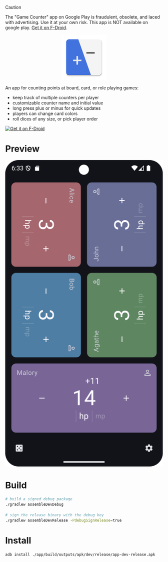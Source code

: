 > [!CAUTION]
> The "Game Counter" app on Google Play is fraudulent, obsolete, and laced with advertising.
> Use it at your own risk. This app is NOT available on google play. [Get it on F-Droid](https://f-droid.org/packages/net.multun.gamecounter.fdroid/).

<p align="center">
    <img src="./app/src/main/res/mipmap-xxhdpi/ic_launcher.webp" alt="gamecounter logo" />
</p>

An app for counting points at board, card, or role playing games:
 - keep track of multiple counters per player
 - customizable counter name and initial value
 - long press plus or minus for quick updates
 - players can change card colors
 - roll dices of any size, or pick player order

[<img src="https://fdroid.gitlab.io/artwork/badge/get-it-on.png"
     alt="Get it on F-Droid"
     height="80">](https://f-droid.org/packages/net.multun.gamecounter.fdroid/)

# Preview

<p align="center">
    <img src="metadata/en-US/images/phoneScreenshots/board_dark.png" alt="board screenshot" />
</p>

# Build

```sh
# build a signed debug package
./gradlew assembleDevDebug

# sign the release binary with the debug key
./gradlew assembleDevRelease -PdebugSignRelease=true
```

# Install

```sh
adb install ./app/build/outputs/apk/dev/release/app-dev-release.apk
```
